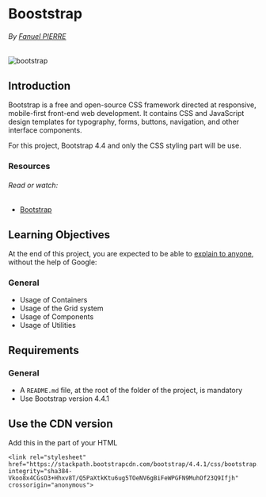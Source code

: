 # Booststrap

###### By [Fanuel PIERRE](https://www.github.com/Fpierr)

![bootstrap](https://github.com/user-attachments/assets/f3ff957e-22b1-4c95-a1f3-a5fef733be12)


## Introduction

Bootstrap is a free and open-source CSS framework directed at responsive, mobile-first front-end web development. It contains CSS and JavaScript design templates for typography, forms, buttons, navigation, and other interface components.

For this project, Bootstrap 4.4 and only the CSS styling part will be use.

### Resources
###### Read or watch:

- [Bootstrap](https://getbootstrap.com/docs/4.4/getting-started/introduction/#quick-start)

## Learning Objectives
At the end of this project, you are expected to be able to [explain to anyone](https://fs.blog/feynman-learning-technique/), without the help of Google:

### General
- Usage of Containers
- Usage of the Grid system
- Usage of Components
- Usage of Utilities

## Requirements
### General
- A `README.md` file, at the root of the folder of the project, is mandatory
- Use Bootstrap version 4.4.1

## Use the CDN version
Add this <link> in the <head> part of your HTML

```
<link rel="stylesheet" href="https://stackpath.bootstrapcdn.com/bootstrap/4.4.1/css/bootstrap.min.css" integrity="sha384-Vkoo8x4CGsO3+Hhxv8T/Q5PaXtkKtu6ug5TOeNV6gBiFeWPGFN9MuhOf23Q9Ifjh" crossorigin="anonymous">

```
